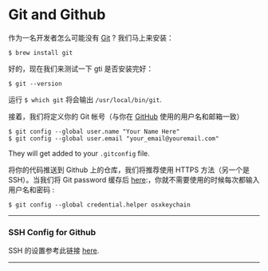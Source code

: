 # Git and Github

作为一名开发者怎么可能没有 [Git](http://git-scm.com/) ? 我们马上来安装：

    $ brew install git

好的，现在我们来测试一下 gti 是否安装完好：

    $ git --version

运行 `$ which git` 将会输出 `/usr/local/bin/git`.

接着，我们将定义你的 Git 帐号（与你在 [GitHub](https://github.com/) 使用的用户名和邮箱一致）

    $ git config --global user.name "Your Name Here"
    $ git config --global user.email "your_email@youremail.com"

They will get added to your `.gitconfig` file.

将你的代码推送到 Github 上的仓库，我们将推荐使用 HTTPS 方法（另一个是 SSH）。当我们将 Git password 缓存后 [here](https://help.github.com/articles/set-up-git):，你就不需要使用的时候每次都输入用户名和密码 :

    $ git config --global credential.helper osxkeychain

- - -

### SSH Config for Github

SSH 的设置参考此链接 [here](https://help.github.com/articles/generating-ssh-keys).

- - -

